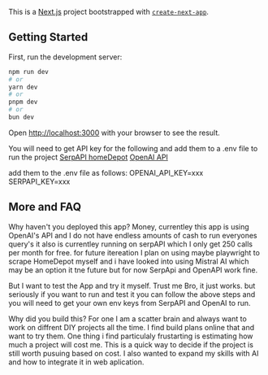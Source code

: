 This is a [Next.js](https://nextjs.org) project bootstrapped with [`create-next-app`](https://nextjs.org/docs/app/api-reference/cli/create-next-app).

## Getting Started

First, run the development server:

```bash
npm run dev
# or
yarn dev
# or
pnpm dev
# or
bun dev
```

Open [http://localhost:3000](http://localhost:3000) with your browser to see the result.

You will need to get API key for the following and add them to a .env file to run the project
[SerpAPI homeDepot](https://serpapi.com/home-depot-product) 
[OpenAI API](https://openai.com/api/)

add them to the .env file as follows: 
OPENAI_API_KEY=xxx
SERPAPI_KEY=xxx


## More and FAQ

Why haven't you deployed this app? 
Money, currentley this app is using OpenAI's API and I do not have endless amounts of cash to run everyones query's it also is currentley running on serpAPI which I only get 250 calls per month for free. for future itereation I plan on using maybe playwright to scrape HomeDepot myself and i have looked into using Mistral AI which may be an option it tne future but for now SerpApi and OpenAPI work fine. 

But I want to test the App and try it myself.
Trust me Bro, it just works. but seriously if you want to run and test it you can follow the above steps and you will need to get your own env keys from SerpAPI and OpenAI to run. 

Why did you build this?
For one I am a scatter brain and always want to work on diffrent DIY projects all the time. I find build plans online that and want to try them. One thing i find particulaly frustarting is estimating how much a project will cost me. This is a quick way to decide if the project is still worth pusuing based on cost. I also wanted to expand my skills with AI and how to integrate it in web aplication. 


